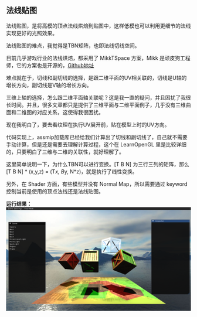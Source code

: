 ## 法线贴图

法线贴图，是将高模的顶点法线烘焙到贴图中，这样低模也可以利用更细节的法线实现更好的光照效果。

法线贴图的难点，我觉得是TBN矩阵，也即法线切线空间。

目前几乎游戏行业的法线烘焙，都采用了 MikkTSpace 方案，Mikk 是顽皮狗工程师，它的方案也是开源的，[Github地址](https://github.com/mmikk/MikkTSpace)

难点就在于，切线和副切线的选择，是跟二维平面的UV相关联的，切线是U轴的增长方向，副切线是V轴的增长方向。

三维上轴的选择，怎么跟二维平面轴关联呢？这是我一直的疑问，并且困扰了我很长时间。并且，很多文章都只是提供了三维平面与二维平面例子，几乎没有三维曲面和二维图的对应关系，这使得我很困扰。

现在我明白了，要去看纹理在执行UV展开前，贴在模型上时的UV方向。

代码实现上，assmip加载库已经给我们计算出了切线和副切线了，自己就不需要手动计算，但是还是需要去理解计算过程，这个在 LearnOpenGL 里是比较详细的，只要明白了三维与二维的关联性，就好理解了。

这里简单说明一下，为什么TBN可以进行变换。[T B N] 为三行三列的矩阵，那么 [T B N] * (x,y,z) = (T*x, B*y, N*z)，就是执行了线性变换。

另外，在 Shader 方面，有些模型并没有 Normal Map，所以需要通过 keyword 控制当前是使用的顶点法线还是法线贴图。

**运行结果：**
![](../Versions/Assets/v0.14_result.png)